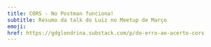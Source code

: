 ```yaml
---
title: CORS - No Postman funciona!
subtitle: Resumo da talk do Luiz no Meetup de Março
emoji:
href: https://gdglondrina.substack.com/p/do-erro-ao-acerto-cors
---
```

